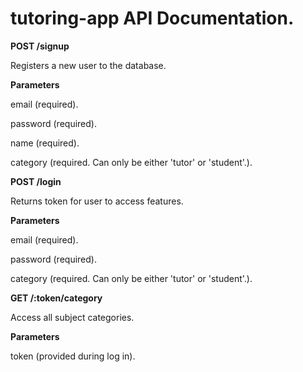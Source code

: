# tutoring-app API Documentation.

<strong>POST /signup</strong>
<p>Registers a new user to the database.</p>
<p><strong>Parameters</strong></p>
<p>email (required).</p>
<p>password (required).</p>
<p>name (required).</p>
<p>category (required. Can only be either 'tutor' or 'student'.).</p>


<strong>POST /login</strong>
<p>Returns token for user to access features.</p>
<p><strong>Parameters</strong></p>
<p>email (required).</p>
<p>password (required).</p>
<p>category (required. Can only be either 'tutor' or 'student'.).</p>

<strong>GET /:token/category</strong>
<p>Access all subject categories.</p>
<p><strong>Parameters</strong></p>
<p>token (provided during log in).</p>

